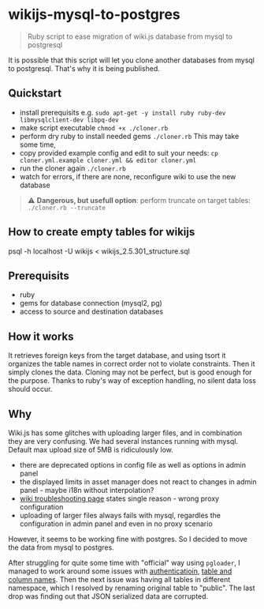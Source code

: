 # wikijs-mysql-to-postgres

> Ruby script to ease migration of wiki.js database from mysql to postgresql

It is possible that this script will let you clone another databases from mysql to postgresql.
That's why it is being published.

## Quickstart

- install prerequisits e.g. `sudo apt-get -y install ruby ruby-dev libmysqlclient-dev libpq-dev`
- make script executable `chmod +x ./cloner.rb`
- perform dry ruby to install needed gems `./cloner.rb` This may take some time, 
- copy provided example config and edit to suit your needs: `cp cloner.yml.example cloner.yml && editor cloner.yml`
- run the cloner again `./cloner.rb`
- watch for errors, if there are none, reconfigure wiki to use the new database

> :warning: **Dangerous, but usefull option**: perform truncate on target tables: `./cloner.rb --truncate`

## How to create empty tables for wikijs

psql -h localhost -U wikijs < wikijs_2.5.301_structure.sql

## Prerequisits

- ruby
- gems for database connection (mysql2, pg)
- access to source and destination databases

## How it works

It retrieves foreign keys from the target database, and using tsort it organizes the table names in correct order
not to violate constraints. Then it simply clones the data. Cloning may not be perfect, but is good enough for the purpose.
Thanks to ruby's way of exception handling, no silent data loss should occur.

## Why

Wiki.js has some glitches with uploading larger files, and in combination they are very confusing.
We had several instances running with mysql. Default max upload size of 5MB is ridiculously low.

- there are deprecated options in config file as well as options in admin panel
- the displayed limits in asset manager does not react to changes in admin panel - maybe i18n without interpolation?
- [wiki troubleshooting page](https://docs.requarks.io/en/troubleshooting) states single reason - wrong proxy configuration
- uploading of larger files always fails with mysql, regardles the configuration in admin panel and even in no proxy scenario

However, it seems to be working fine with postgres. So I decided to move the data from mysql to postgres.

After struggling for quite some time with "official" way using `pgloader`, I managed to work around
some issues with [authenticatioin](https://github.com/dimitri/pgloader/issues/782),
[table and column names](https://github.com/dimitri/pgloader/issues/1427). Then the next issue was having
all tables in different namespace, which I resolved by renaming original table to "public".
The last drop was finding out that JSON serialized data are corrupted.

